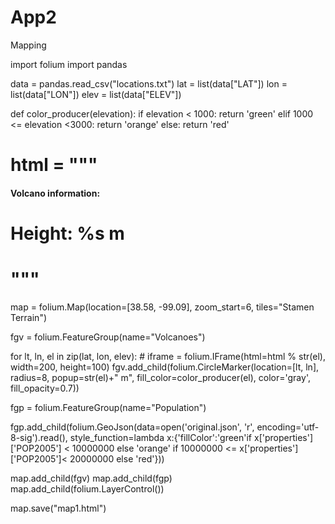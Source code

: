 # App2
Mapping

import folium
import pandas

data = pandas.read_csv("locations.txt")
lat = list(data["LAT"])
lon = list(data["LON"])
elev = list(data["ELEV"])

def color_producer(elevation):
    if elevation < 1000:
        return 'green'
    elif 1000 <= elevation <3000:
        return 'orange'
    else:
        return 'red'

# html = """<h4>Volcano information:</h4>
# Height: %s m
# """

map = folium.Map(location=[38.58, -99.09], zoom_start=6, tiles="Stamen Terrain")

fgv = folium.FeatureGroup(name="Volcanoes")

for lt, ln, el in zip(lat, lon, elev):
    # iframe = folium.IFrame(html=html % str(el), width=200, height=100)
    fgv.add_child(folium.CircleMarker(location=[lt, ln], radius=8, popup=str(el)+" m", fill_color=color_producer(el), color='gray', fill_opacity=0.7))

fgp = folium.FeatureGroup(name="Population")

fgp.add_child(folium.GeoJson(data=open('original.json', 'r', encoding='utf-8-sig').read(), style_function=lambda x:{'fillColor':'green'if x['properties']['POP2005'] < 10000000 else 'orange' if 10000000 <= x['properties']['POP2005']< 20000000 else 'red'}))

map.add_child(fgv)
map.add_child(fgp)
map.add_child(folium.LayerControl())

map.save("map1.html")

